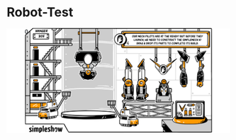 # Robot-Test
![Alt text](https://github.com/saulr9/Robot-Test/blob/master/simpleshow-test/assets/images/laptop.png "Robot Test")
